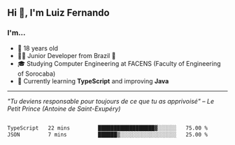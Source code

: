 <h2>Hi 👋, I'm Luiz Fernando</h2>

### I'm...
* 🤟 18 years old
* 👨‍💻 Junior Developer from Brazil 💚
* 🎓 Studying Computer Engineering at FACENS (Faculty of Engineering of Sorocaba)
* 🔭 Currently learning **TypeScript** and improving **Java**

---

_"Tu deviens responsable pour toujours de ce que tu as apprivoisé" – Le Petit Prince (Antoine de Saint-Exupéry)_

##

<!--START_SECTION:waka-->

```txt
TypeScript   22 mins         ██████████████████▓░░░░░░   75.00 %
JSON         7 mins          ██████▒░░░░░░░░░░░░░░░░░░   25.00 %
```

<!--END_SECTION:waka-->
